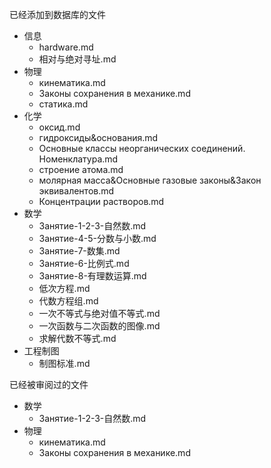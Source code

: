 已经添加到数据库的文件

- 信息
    - hardware.md
    - 相对与绝对寻址.md
- 物理
    - кинематика.md
    - Законы сохранения в механике.md
    - статика.md
- 化学
    - оксид.md
    - гидроксиды&основания.md
    - Основные классы неорганических соединений. Номенклатура.md
    - строение атома.md
    - молярная масса&Основные газовые законы&Закон эквивалентов.md
    - Концентрации растворов.md
- 数学
    - Занятие-1-2-3-自然数.md
    - Занятие-4-5-分数与小数.md
    - Занятие-7-数集.md
    - Занятие-6-比例式.md
    - Занятие-8-有理数运算.md
    - 低次方程.md
    - 代数方程组.md
    - 一次不等式与绝对值不等式.md
    - 一次函数与二次函数的图像.md
    - 求解代数不等式.md
- 工程制图
    - 制图标准.md

已经被审阅过的文件

- 数学
    - Занятие-1-2-3-自然数.md
- 物理
    - кинематика.md
    - Законы сохранения в механике.md